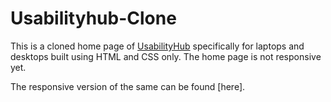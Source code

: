 # Usabilityhub-Clone
This is a cloned home page of [UsabilityHub](https://usabilityhub.com) specifically for laptops and desktops built using HTML and CSS only. The home page is not responsive yet.

The responsive version of the same can be found [here].
